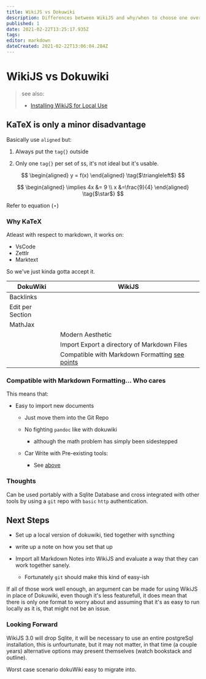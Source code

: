 ```yaml
---
title: WikiJS vs Dokuwiki
description: Differences between WikiJS and why/when to choose one over the other
published: 1
date: 2021-02-22T13:25:17.935Z
tags: 
editor: markdown
dateCreated: 2021-02-22T13:06:04.284Z
---
```


# WikiJS vs Dokuwiki

> see also:
>  - [Installing WikiJS for Local Use](./installing-wikijs-for-local-use.md)

## KaTeX is only a minor disadvantage

Basically use `aligned` but:

1. Always put the `tag{}` outside
  
2. Only one `tag{}` per set of `$$`, it's not ideal but it's usable.
  
$$
  \begin{aligned}
  y = f(x)
  \end{aligned} \tag{$\triangleleft$}
$$
  
$$
  \begin{aligned}
  \implies 4x &= 9 \\
  x &=\frac{9}{4}
  \end{aligned} \tag{$\star$}
$$

Refer to equation $(\star)$

### Why KaTeX

<a name="why-katex"></a>
Atleast with respect to markdown, it works on:

- VsCode
- Zettlr
- Marktext

So we've just kinda gotta accept it.

| DokuWiki | WikiJS |
| --- | --- |
| Backlinks |     |
| Edit per Section |     |
| MathJax |     |
|     | Modern Aesthetic |
|     | Import Export a directory of Markdown Files |
|     | Compatible with Markdown Formatting [see points](#compatible) |

### Compatible with Markdown Formatting... Who cares

<a name="compatible"></a>

This means that:

- Easy to import new documents
  
  - Just move them into the Git Repo
    
  - No fighting `pandoc` like with dokuwiki
    
    - although the math problem has simply been sidestepped
  - Car Write with Pre-existing tools:
    
    - See [above](#why-katex)
  
### Thoughts
  
  Can be used portably with a Sqlite Database and cross integrated with other tools by using a `git` repo with `basic` `http` authentication.
  
  

## Next Steps

- Set up a local version of dokuwiki, tied together with syncthing
  
- write up a note on how you set that up
  
- Import all Markdown Notes into WikiJS and evaluate a way that they can work together sanely.
  
  - Fortunately `git` should make this kind of easy-ish
    

If all of those work well enough, an argument can be made for using WikiJS in place of Dokuwiki, even though it's less featurefull, it does mean that there is only one format to worry about and assuming that it's as easy to run locally as it is, that might not be an issue.

### Looking Forward

WikiJS 3.0 will drop Sqlite, it will be necessary to use an entire postgreSql installation, this is unfourtunate, but it may not matter, in that time (a couple years) alternative options may present themselves (watch bookstack and outline).

Worst case scenario dokuWiki easy to migrate into.